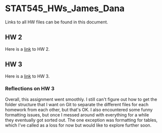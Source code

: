 # STAT545_HWs_James_Dana

Links to all HW files can be found in this document.

## HW 2
Here is a [link](https://github.com/danaj191/STAT545_HWs_James_Dana/blob/master/HW02_rmd.md) to HW 2.

## HW 3
Here is a [link](https://github.com/danaj191/STAT545_HWs_James_Dana/blob/master/HW03_rmd.md) to HW 3.

### Reflections on HW 3
Overall, this assignment went smoothly. I still can't figure out how to get the folder structure that I want on Git to separate the different files for each homework from each other, but that's OK. I also encountered some funny formatting issues, but once I messed around with everything for a while they eventually got sorted out. The one exception was formatting for tables, which I've called as a loss for now but would like to explore further soon.